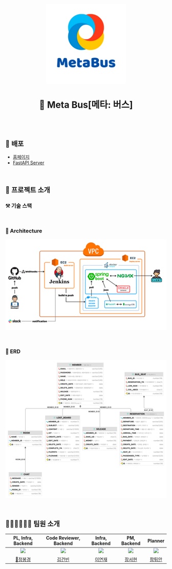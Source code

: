 <p align="middle">
    <img width="250px;" src="assets/METABUS_Logo_W.png"/>
</p>

<div align="center">
<h1> 🚌 Meta Bus[메타: 버스] </h1>
<h3> </h3>

<br>



<br>
</div>

## 📌 배포
- [홈페이지](http://www.metabus.site/)
- [FastAPI Server](http://43.201.165.100:8888/docs#/)

<br>

## 📝 프로젝트 소개
### ⚒️ 기술 스택

<br>

### 🧱 Architecture
![Architecture](assets/METABUS_Architecture.png)

<br>

### 📍 ERD
![ERD](assets/METABUS_ERD.png)

<br>



## 🙋🏻‍♂️🙋🏻‍♀️ 팀원 소개

|             PL, Infra, Backend              |             Code Reviewer, Backend             |                Infra, Backend                 |                 PM, Backend                  |                     Planner                     |
|:-------------------------------------------:|:----------------------------------------------:|:---------------------------------------------:|:--------------------------------------------:|:-----------------------------------------------:|
| ![](https://github.com/bong44.png?size=200) | ![](https://github.com/kimgunbin.png?size=200) | ![](https://github.com/yjyj1023.png?size=200) | ![](https://github.com/Senna97.png?size=200) | ![](https://github.com/Anna112396.png?size=200) |
|     [👑정봉경](https://github.com/bong44)      |      [김건빈](https://github.com/kimgunbin)       |      [이연재](https://github.com/yjyj1023)       |      [장서현](https://github.com/Senna97)       |      [팜튀안](https://github.com/Anna112396)       |